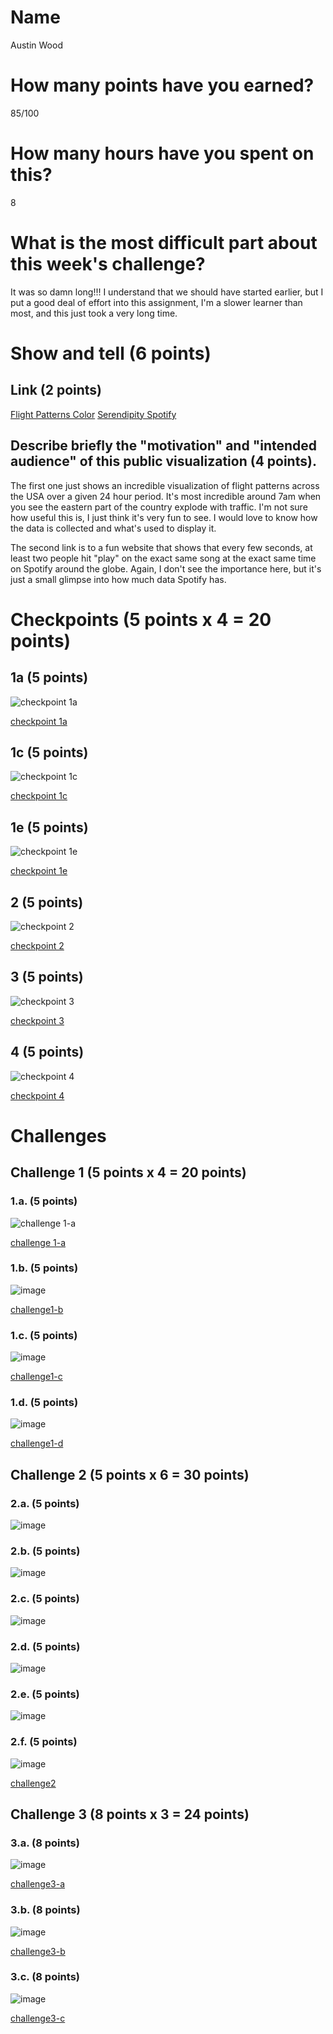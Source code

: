# Name

Austin Wood

# How many points have you earned?

85/100

# How many hours have you spent on this?

8

# What is the most difficult part about this week's challenge?

It was so damn long!!! I understand that we should have started earlier, but I put a good deal of effort into this assignment, I'm a slower learner than most, and this just took a very long time.

# Show and tell (6 points)

## Link (2 points)

[Flight Patterns Color](https://www.youtube.com/watch?v=ystkKXzt9Wk)
[Serendipity Spotify](https://www.spotify.com/us/arts/serendipity/)

## Describe briefly the "motivation" and "intended audience" of this public visualization (4 points).

The first one just shows an incredible visualization of flight patterns across the USA over a given 24 hour period. It's most incredible around 7am when you see the eastern part of the country explode with traffic. I'm not sure how useful this is, I just think it's very fun to see. I would love to know how the data is collected and what's used to display it.

The second link is to a fun website that shows that every few seconds, at least two people hit "play" on the exact same song at the exact same time on Spotify around the globe. Again, I don't see the importance here, but it's just a small glimpse into how much data Spotify has.

# Checkpoints (5 points x 4 = 20 points)

## 1a (5 points)

![checkpoint 1a](img/d3_cp1a.png?raw=true)

[checkpoint 1a](checkpoints/checkpoint1a.html)

## 1c (5 points)

![checkpoint 1c](img/d3_cp1c.png?raw=true)

[checkpoint 1c](checkpoints/checkpoint1c.html)

## 1e (5 points)

![checkpoint 1e](img/d3_cp1e.png?raw=true)

[checkpoint 1e](checkpoints/checkpoint1e.html)

## 2 (5 points)

![checkpoint 2](img/d3_cp2.png?raw=true)

[checkpoint 2](checkpoints/checkpoint2.html)
## 3 (5 points)

![checkpoint 3](img/d3_cp3.png?raw=true)

[checkpoint 3](checkpoints/checkpoint3.html)

## 4 (5 points)

![checkpoint 4](img/d3_cp4.png?raw=true)

[checkpoint 4](checkpoints/checkpoint4.html)

# Challenges

## Challenge 1 (5 points x 4 = 20 points)

### 1.a. (5 points)

![challenge 1-a](img/d3_ch1-a.png?raw=true)

[challenge 1-a](challenges/challenge1-a.html)

### 1.b. (5 points)

![image](image.png?raw=true)

[challenge1-b](checkpoint1-b.html)

### 1.c. (5 points)

![image](image.png?raw=true)

[challenge1-c](checkpoint1-c.html)

### 1.d. (5 points)

![image](image.png?raw=true)

[challenge1-d](checkpoint1-d.html)

## Challenge 2 (5 points x 6 = 30 points)

### 2.a. (5 points)

![image](image.png?raw=true)

### 2.b. (5 points)

![image](image.png?raw=true)

### 2.c. (5 points)

![image](image.png?raw=true)

### 2.d. (5 points)

![image](image.png?raw=true)

### 2.e. (5 points)

![image](image.png?raw=true)

### 2.f. (5 points)

![image](image.png?raw=true)

[challenge2](checkpoint2.html)

## Challenge 3 (8 points x 3 = 24 points)

### 3.a. (8 points)

![image](image.png?raw=true)

[challenge3-a](checkpoint3-a.html)

### 3.b. (8 points)

![image](image.png?raw=true)

[challenge3-b](checkpoint3-b.html)

### 3.c. (8 points)

![image](image.png?raw=true)

[challenge3-c](checkpoint3-c.html)
